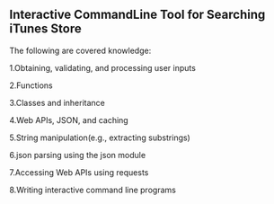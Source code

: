 ## Interactive CommandLine Tool for Searching iTunes Store

The following are covered knowledge:

1.Obtaining, validating, and processing user inputs

2.Functions

3.Classes and inheritance

4.Web APIs, JSON, and caching

5.String manipulation(e.g., extracting substrings)

6.json parsing using the json module

7.Accessing Web APIs using requests

8.Writing interactive command line programs
